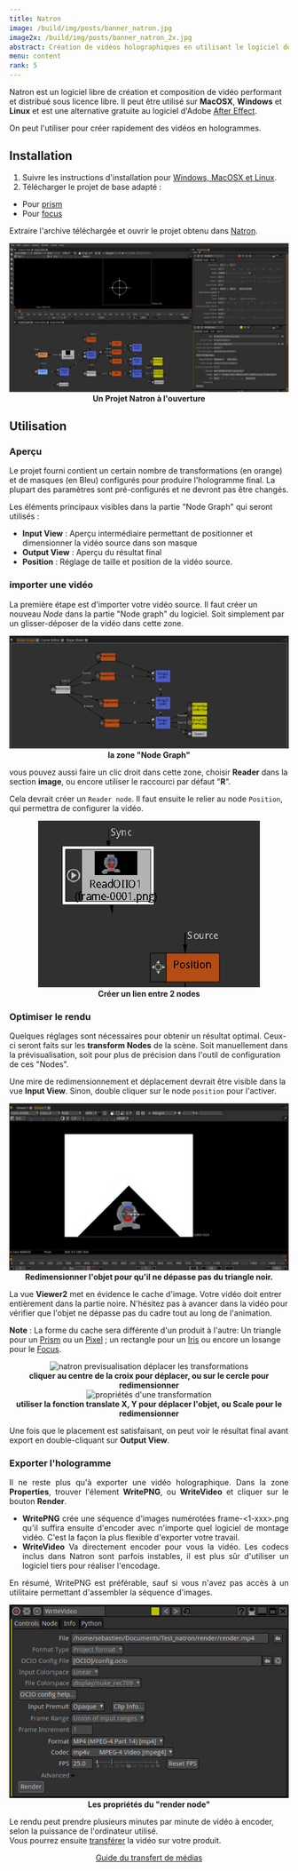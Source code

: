 ```yaml
---
title: Natron
image: /build/img/posts/banner_natron.jpg
image2x: /build/img/posts/banner_natron_2x.jpg
abstract: Création de vidéos holographiques en utilisant le logiciel de création gratuit "Natron"
menu: content
rank: 5
---
```


Natron est un logiciel libre de création et composition de vidéo performant et distribué sous licence libre. Il peut être utilisé sur **MacOSX**, **Windows** et **Linux** et est une alternative gratuite au logiciel d'Adobe [After Effect](/dev/fr/content/after_effect/).

On peut l'utiliser pour créer rapidement des vidéos en hologrammes.

## Installation

1. Suivre les instructions d'installation pour [Windows, MacOSX et Linux](http://natron.fr/download/).
2. Télécharger le projet de base adapté :
  - Pour [prism](/static/files/natron_prism.zip)
  - Pour [focus](/static/files/natron_focus.zip)

Extraire l'archive téléchargée et ouvrir le projet obtenu dans [Natron](https://natrongithub.github.io/).

<center>
  <img class="img-fluid" src="/static/img/posts/natron/natron_open.jpg" alt="Ecran d'accueil de Natron">
  <div><b>Un Projet Natron à l'ouverture</b></div>
</center>

## Utilisation

### Aperçu

Le projet fourni contient un certain nombre de transformations (en orange) et de masques (en Bleu) configurés pour produire l'hologramme final. La plupart des paramètres sont pré-configurés et ne devront pas être changés.

Les éléments principaux visibles dans la partie "Node Graph" qui seront utilisés :

- **Input View** : Aperçu intermédiaire permettant de positionner et dimensionner la vidéo source dans son masque
- **Output View** : Aperçu du résultat final
- **Position** : Réglage de taille et position de la vidéo source.

### importer une vidéo
La première étape est d'importer votre vidéo source. Il faut créer un nouveau *Node* dans la partie "Node graph" du logiciel. Soit simplement par un glisser-déposer de la vidéo dans cette zone.

<center>
  <img class="img-fluid" src="/static/img/posts/natron/natron_node_graph.png" alt="Le Node graph">
  <div><b>la zone "Node Graph"</b></div>
</center>

vous pouvez aussi faire un clic droit dans cette zone, choisir **Reader** dans la section **image**, ou encore utiliser le raccourci par défaut "**R**".

Cela devrait créer un `Reader node`. Il faut ensuite le relier au node `Position`, qui permettra de configurer la vidéo.

<center>
  <img class="img-fluid" src="/static/img/posts/natron/node_linking.gif" alt="animation montrant la connexion d'un reader node à un transform node dans Natron">
  <div><b>Créer un lien entre 2 nodes</b></div>
</center>

### Optimiser le rendu

Quelques réglages sont nécessaires pour obtenir un résultat optimal. Ceux-ci seront faits sur les **transform Nodes** de la scène. Soit manuellement dans la prévisualisation, soit pour plus de précision dans l'outil de configuration de ces "Nodes".

Une mire de redimensionnement et déplacement devrait être visible dans la vue **Input View**. Sinon, double cliquer sur le node `position` pour l'activer.

<center>
  <img class="img-fluid" src="/static/img/posts/natron/node_resize.jpg" alt="vue du redimensionnement de l'image source">
  <div><b>Redimensionner l'objet pour qu'il ne dépasse pas du triangle noir.</b></div>
</center>

La vue **Viewer2** met en évidence le cache d'image. Votre vidéo doit entrer entièrement dans la partie noire. N'hésitez pas à avancer dans la vidéo pour vérifier que l'objet ne dépasse pas du cadre tout au long de l'animation.

**Note** : La forme du cache sera différente d'un produit à l'autre: Un triangle pour un [Prism](/fr/products/prism) ou un [Pixel](/fr/products/pixel) ; un rectangle pour un [Iris](/fr/products/iris75) ou encore un losange pour le [Focus](/fr/products/focus).

<div class="row">
  <div class="col-xl-6 col-lg-12"><center>
    <img class="img-fluid" src="/static/img/posts/natron/move_transform.png" alt="natron previsualisation déplacer les transformations">
    <div><b>cliquer au centre de la croix pour déplacer, ou sur le cercle pour redimensionner</b></div>
  </center></div>
  <div class="col-xl-6 col-lg-12"><center>
    <img class="img-fluid" src="/static/img/posts/natron/transform_properties.png" alt="propriétés d'une transformation">
    <div><b>utiliser la fonction translate X, Y pour déplacer l'objet, ou Scale pour le redimensionner</b></div>
  </center></div>
</div>

Une fois que le placement est satisfaisant, on peut voir le résultat final avant export en double-cliquant sur **Output View**.

### Exporter l'hologramme

<div class="row">
  <div class="col-md-6" style="text-align:justify">
  <p>
    Il ne reste plus qu'à exporter une vidéo holographique. Dans la zone <b>Properties</b>, trouver l'élement <b>WritePNG</b>, ou <b>WriteVideo</b> et cliquer sur le bouton <b>Render</b>.
  </p>
  <ul>
    <li>
      <b>WritePNG</b> crée une séquence d'images numérotées frame-<1-xxx>.png qu'il suffira ensuite d'encoder avec n'importe quel logiciel de montage vidéo. C'est la façon la plus flexible d'exporter votre travail.
    </li>
    <li>
        <b>WriteVideo</b> Va directement encoder pour vous la vidéo. Les codecs inclus dans Natron sont parfois instables, il est plus sûr d'utiliser un logiciel tiers pour réaliser l'encodage.
      </li>
  </ul>
  <p>
    En résumé, WritePNG est préférable, sauf si vous n'avez pas accès à un utilitaire permettant d'assembler la séquence d'images.
  </p>
  </div>
  <div class="col-md-6">
      <img class="img-fluid" src="/static/img/posts/natron/render_node.png" alt="Propriétés d'un render node">
      <center><div><b>Les propriétés du "render node"</b></div></center>
  </div>
</div>

<p>
  Le rendu peut prendre plusieurs minutes par minute de vidéo à encoder, selon la puissance de l'ordinateur utilisé.<br>
  Vous pourrez ensuite <a href="/dev/fr/toolbox/packaging">transférer</a> la vidéo sur votre produit.
</p>
<center>
  <a class="button" href="/dev/fr/toolbox/packaging">Guide du transfert de médias</a>
</center>
